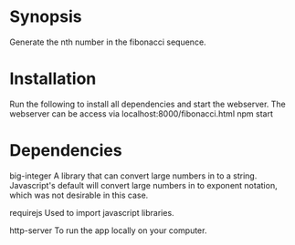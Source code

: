 # Synopsis
Generate the nth number in the fibonacci sequence.

# Installation
Run the following to install all dependencies and start the webserver. The webserver can be access via localhost:8000/fibonacci.html
npm start

# Dependencies
big-integer
A library that can convert large numbers in to a string. Javascript's default will convert large numbers in to exponent notation, which was not desirable in this case.

requirejs
Used to import javascript libraries.

http-server
To run the app locally on your computer.
